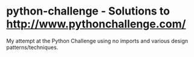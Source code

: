 python-challenge - Solutions to <http://www.pythonchallenge.com/>
======================

My attempt at the Python Challenge using no imports and various design patterns/techniques.

